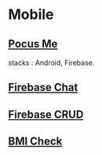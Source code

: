 # Mobile

## [Pocus Me](https://github.com/hyunmindev/Mobile_Pokus-Me)

stacks : Android, Firebase.


## [Firebase Chat](https://github.com/hyunmindev/Mobile_Firebase-Chat)



## [Firebase CRUD](https://github.com/hyunmindev/Mobile_Firebase-CRUD)

## [BMI Check](https://github.com/hyunmindev/Mobile_BMI-Check)

